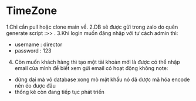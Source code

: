 # TimeZone
1.Chỉ cần pull hoặc clone main về.
2.DB sẽ được gửi trong zalo do quên generate script :>> .
3.Khi login muốn đăng nhập với tư cách admin thì:
 + username : director
 + password : 123
4. Còn muốn khách hàng thì tạo một tài khoản mới là được có thể nhập email của mình để biết xem gửi email có hoạt động không
note:
+ đừng dại mà vô database xong mò mật khẩu nó đã được mã hóa encode nên éo được đâu
+ thống kê còn đang tiếp tục phát triển

